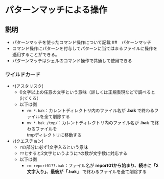 # パターンマッチによる操作
## 説明
- パターンマッチを使ったコマンド操作について記載
##　パターンマッチ
- コマンド操作にパターンを付与してパターンに当てはまるファイルに操作を適用することができる。
- パターンマッチはシェルのコマンド操作で共通して使用できる
### ワイルドカード
- ```*```(アスタリスク)
  - 0文字以上の任意の文字という意味（詳しくは正規表現などで調べると出てくる）
  - 以下は例
    - ```rm *.bak```：カレントディレクトリ内のファイル名が **.bak** で終わるファイルを全て削除する
    - ```mv *.bak /tmp/```：カレントディレクトリ内のファイル名が **.bak** で終わるファイルを</br>tmpディレクトリに移動する
- ```?```(クエスチョン)
  - ```?```の部分に必ず1文字入るという意味
  - ```??```とすると2文字というように```?```の数が文字数に対応する
  - 以下は例
    -  ```rm report01??.bak```：ファイル名が **report01から始まり、続きに「2文字入り」、最後が「.bak」** で終わるファイルを全て削除する